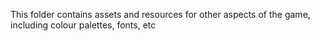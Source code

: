 This folder contains assets and resources for other aspects of the game, including colour palettes, fonts, etc
